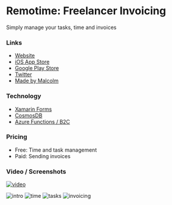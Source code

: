 # Remotime: Freelancer Invoicing
Simply manage your tasks, time and invoices

### Links
- [Website](http://remotime.net/)
- [iOS App Store](https://apps.apple.com/us/app/remotime-freelancer-invoicing/id1488388503?ls=1)
- [Google Play Store](https://play.google.com/store/apps/details?id=com.wibcilabs.remotime) 
- [Twitter](https://twitter.com/remotimeapp)
- [Made by Malcolm](https://twitter.com/InquisitorJax)

### Technology
- [Xamarin Forms](https://dotnet.microsoft.com/apps/xamarin/xamarin-forms)
- [CosmosDB](https://azure.microsoft.com/en-us/services/cosmos-db/)
- [Azure Functions / B2C](https://docs.microsoft.com/en-us/azure/active-directory-b2c/overview)

### Pricing
- Free: Time and task management
- Paid: Sending invoices

### Video / Screenshots
[![video](https://i9.ytimg.com/vi/c_VCE8bbwLw/mq3.jpg?sqp=CIDFlYkG&rs=AOn4CLAz3H5-U655w2N9Xn_k2a9QwPY05Q)](https://www.youtube.com/watch?v=c_VCE8bbwLw "Remotime")

![intro](https://play-lh.googleusercontent.com/mZ70g2UqIiXYwZLHzkpE-ZLiKB2a7-ObcCowPYMSU_RbreTbTBk_rrnt9ctl-Tj9NII=w720-h310-rw) ![time](https://play-lh.googleusercontent.com/WMVVD_9qVfwAnVQCJ-Tn_5r2q0HZByecfPCnoZh593eVE30S6fqU10SaUlM41rah7JlN=w720-h310-rw) ![tasks](https://play-lh.googleusercontent.com/7NT7I3hX_wWl9zqPFV-1arKqA499cm1qPM8s-UEBAF9vVU3mZ4PzG5scRUIsrnr1MCo=w720-h310-rw) ![invoicing](https://play-lh.googleusercontent.com/au7tSbJmnYf8Sp9wlZeCF4DUq34Cd70MEjkvB-9XeLjVEh8BpH5zOs4EBqviqWb2RA=w720-h310-rw)
